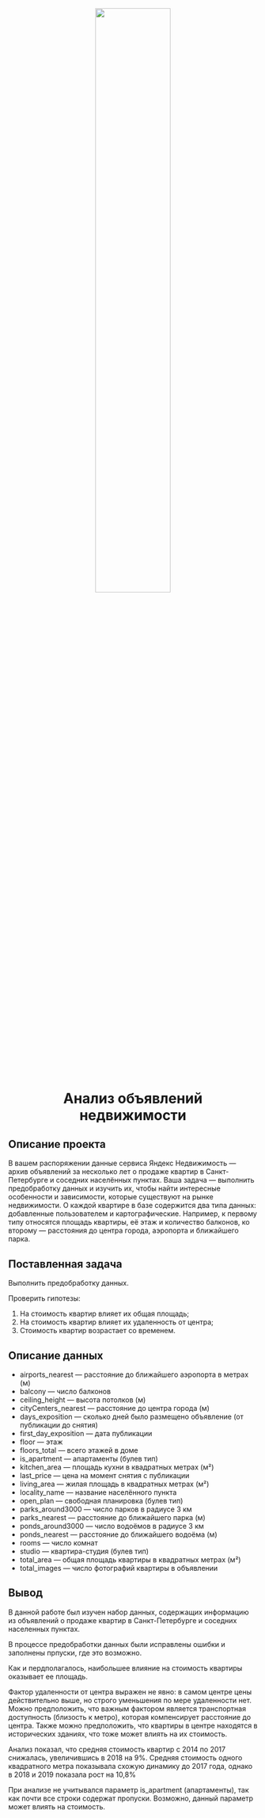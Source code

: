 <h2 align="center">
<img src="https://regentcre.com/wp-content/uploads/2019/11/11-11-19-IMAGE.jpg" width="55%" >  

<h1 align="center">Анализ объявлений недвижимости</h1>

## Описание проекта
В вашем распоряжении данные сервиса Яндекс Недвижимость — архив объявлений за несколько лет о продаже квартир в Санкт-Петербурге и соседних населённых пунктах.
Ваша задача — выполнить предобработку данных и изучить их, чтобы найти интересные особенности и зависимости, которые существуют на рынке недвижимости.
О каждой квартире в базе содержится два типа данных: добавленные пользователем и картографические. Например, к первому типу относятся площадь квартиры, её этаж и количество балконов, ко второму — расстояния до центра города, аэропорта и ближайшего парка. 
 
## Поставленная задача
Выполнить предобработку данных.

Проверить гипотезы:
1. На стоимость квартир влияет их общая площадь;
2. На стоимость квартир влияет их удаленность от центра;
3. Стоимость квартир возрастает со временем.

## Описание данных
*   airports_nearest — расстояние до ближайшего аэропорта в метрах (м)
*   balcony — число балконов
*   ceiling_height — высота потолков (м)
*   cityCenters_nearest — расстояние до центра города (м)
*   days_exposition — сколько дней было размещено объявление (от публикации до снятия)
*   first_day_exposition — дата публикации
*   floor — этаж
*   floors_total — всего этажей в доме
*   is_apartment — апартаменты (булев тип)
*   kitchen_area — площадь кухни в квадратных метрах (м²)
*   last_price — цена на момент снятия с публикации
*   living_area — жилая площадь в квадратных метрах (м²)
*   locality_name — название населённого пункта
*   open_plan — свободная планировка (булев тип)
*   parks_around3000 — число парков в радиусе 3 км
*   parks_nearest — расстояние до ближайшего парка (м)
*   ponds_around3000 — число водоёмов в радиусе 3 км
*   ponds_nearest — расстояние до ближайшего водоёма (м)
*   rooms — число комнат
*   studio — квартира-студия (булев тип)
*   total_area — общая площадь квартиры в квадратных метрах (м²)
*   total_images — число фотографий квартиры в объявлении




## Вывод
В данной работе был изучен набор данных, содержащих информацию из объявлений о продаже квартир в Санкт-Петербурге и соседних населенных пунктах.

В процессе предобработки данных были исправлены ошибки и заполнены прпуски, где это возможно. 

Как и пердполагалось, наибольшее влияние на стоимость квартиры оказывает ее площадь.

Фактор удаленности от центра выражен не явно: в самом центре цены действительно выше, но строго уменьшения по мере удаленности нет. Можно предположить, что важным фактором является транспортная доступность (близость к метро), которая компенсирует расстояние до центра. Также можно предположить, что квартиры в центре находятся в исторических зданиях, что тоже может влиять на их стоимость. 

Анализ показал, что средняя стоимость квартир с 2014 по 2017 снижалась,  увеличившись в 2018 на 9%. Средняя стоимость одного квадратного метра показывала схожую динамику до 2017 года, однако в 2018 и 2019 показала рост на 10,8%

При анализе не учитывался параметр is_apartment (апартаменты), так как почти все строки содержат пропуски. Возможно, данный параметр может влиять на стоимость.
